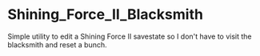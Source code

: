 # Shining_Force_II_Blacksmith
Simple utility to edit a Shining Force II savestate so I don't have to visit the blacksmith and reset a bunch.
